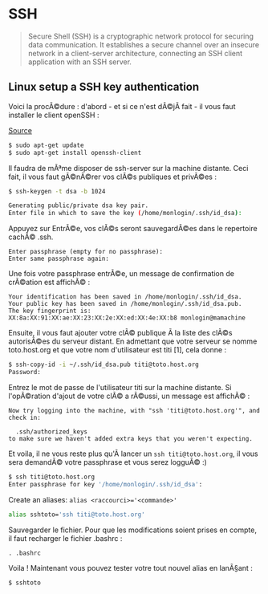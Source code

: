# SSH

> Secure Shell (SSH) is a cryptographic network protocol for securing data communication. It establishes a secure channel over an insecure network in a client-server architecture, connecting an SSH client application with an SSH server.

## Linux setup a SSH key authentication

Voici la procÃ©dure : d'abord - et si ce n'est dÃ©jÃ  fait - il vous faut installer le client openSSH :

[Source](http://prendreuncafe.com/blog/post/2005/08/29/262-installer-sa-cle-ssh-sur-un-serveur-distant)

```bash
$ sudo apt-get update
$ sudo apt-get install openssh-client
```

Il faudra de mÃªme disposer de ssh-server sur la machine distante. Ceci fait, il vous faut gÃ©nÃ©rer vos clÃ©s publiques et privÃ©es :

```bash
$ ssh-keygen -t dsa -b 1024

Generating public/private dsa key pair.
Enter file in which to save the key (/home/monlogin/.ssh/id_dsa):
```

Appuyez sur EntrÃ©e, vos clÃ©s seront sauvegardÃ©es dans le repertoire cachÃ© .ssh.

```
Enter passphrase (empty for no passphrase):
Enter same passphrase again:
```

Une fois votre passphrase entrÃ©e, un message de confirmation de crÃ©ation est affichÃ© :

```
Your identification has been saved in /home/monlogin/.ssh/id_dsa.
Your public key has been saved in /home/monlogin/.ssh/id_dsa.pub.
The key fingerprint is:
XX:8a:XX:91:XX:ae:XX:23:XX:2e:XX:ed:XX:4e:XX:b8 monlogin@mamachine
```

Ensuite, il vous faut ajouter votre clÃ© publique Ã  la liste des clÃ©s autorisÃ©es du serveur distant. En admettant que votre serveur se nomme toto.host.org et que votre nom d'utilisateur est titi [1], cela donne :

```bash
$ ssh-copy-id -i ~/.ssh/id_dsa.pub titi@toto.host.org
Password:
```

Entrez le mot de passe de l'utilisateur titi sur la machine distante. Si l'opÃ©ration d'ajout de votre clÃ© a rÃ©ussi, un message est affichÃ© :

```
Now try logging into the machine, with "ssh 'titi@toto.host.org'", and check in:

  .ssh/authorized_keys
to make sure we haven't added extra keys that you weren't expecting.
```

Et voila, il ne vous reste plus qu'Ã  lancer un ```ssh titi@toto.host.org```, il vous sera demandÃ© votre passphrase et vous serez logguÃ© :)

```bash
$ ssh titi@toto.host.org
Enter passphrase for key '/home/monlogin/.ssh/id_dsa':
```

Create an aliases: ```alias <raccourci>='<commande>'```

```bash
alias sshtoto='ssh titi@toto.host.org'
```
Sauvegarder le fichier. Pour que les modifications soient prises en compte, il faut recharger le fichier .bashrc :
```
. .bashrc
```
Voila ! Maintenant vous pouvez tester votre tout nouvel alias en lanÃ§ant :
```
$ sshtoto
```

